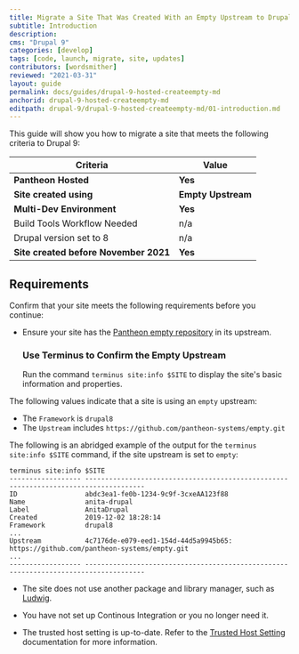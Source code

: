 ```yaml
---
title: Migrate a Site That Was Created With an Empty Upstream to Drupal 9
subtitle: Introduction
description: 
cms: "Drupal 9"
categories: [develop]
tags: [code, launch, migrate, site, updates]
contributors: [wordsmither]
reviewed: "2021-03-31"
layout: guide
permalink: docs/guides/drupal-9-hosted-createempty-md
anchorid: drupal-9-hosted-createempty-md
editpath: drupal-9/drupal-9-hosted-createempty-md/01-introduction.md
---
```


This guide will show you how to migrate a site that meets the following criteria to Drupal 9:

|Criteria|Value
|---|---
|**Pantheon Hosted**| **Yes**
|**Site created using**| **Empty Upstream**
|**Multi-Dev Environment** | **Yes**
|Build Tools Workflow Needed | n/a
|Drupal version set to 8| n/a
|**Site created before November 2021**| **Yes**

<Partial file="drupal-9/commit-history.md" />

## Requirements

Confirm that your site meets the following requirements before you continue:

- Ensure your site has the [Pantheon empty repository](https://github.com/pantheon-systems/empty) in its upstream.

  ### Use Terminus to Confirm the Empty Upstream

  Run the command `terminus site:info $SITE` to display the site's basic information and properties.
 
 The following values indicate that a site is using an `empty` upstream: 
  * The `Framework` is `drupal8`
  * The `Upstream` includes `https://github.com/pantheon-systems/empty.git`
  
  The following is an abridged example of the output for the `terminus site:info $SITE` command, if the site upstream is set to `empty`:

  ```bash{outputLines:2-18}
  terminus site:info $SITE
  ------------------ -------------------------------------------------------------------------------------
  ID                 abdc3ea1-fe0b-1234-9c9f-3cxeAA123f88
  Name               anita-drupal
  Label              AnitaDrupal
  Created            2019-12-02 18:28:14
  Framework          drupal8
  ...
  Upstream           4c7176de-e079-eed1-154d-44d5a9945b65: https://github.com/pantheon-systems/empty.git
  ...
  ------------------ -------------------------------------------------------------------------------------
  ```

- The site does not use another package and library manager, such as [Ludwig](https://www.drupal.org/project/ludwig).

- You have not set up Continous Integration or you no longer need it. 

- The trusted host setting is up-to-date. Refer to the [Trusted Host Setting](/settings-php#trusted-host-setting) documentation for more information.